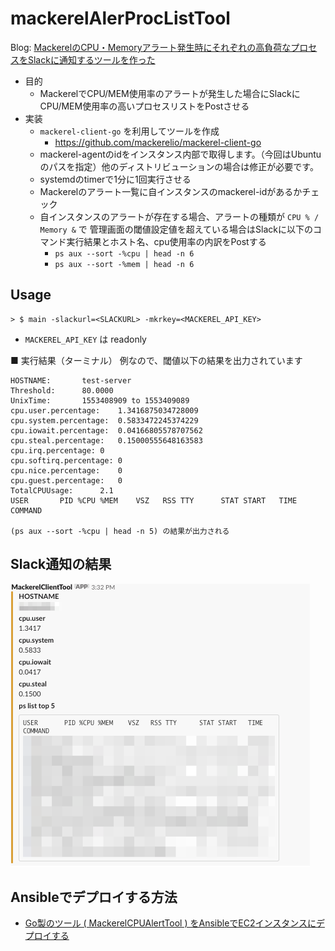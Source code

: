 # mackerelAlerProcListTool

Blog: [MackerelのCPU・Memoryアラート発生時にそれぞれの高負荷なプロセスをSlackに通知するツールを作った](https://yhidetoshi.github.io/2019/06/mackerel%E3%81%AEcpumemory%E3%82%A2%E3%83%A9%E3%83%BC%E3%83%88%E7%99%BA%E7%94%9F%E6%99%82%E3%81%AB%E3%81%9D%E3%82%8C%E3%81%9E%E3%82%8C%E3%81%AE%E9%AB%98%E8%B2%A0%E8%8D%B7%E3%81%AA%E3%83%97%E3%83%AD%E3%82%BB%E3%82%B9%E3%82%92slack%E3%81%AB%E9%80%9A%E7%9F%A5%E3%81%99%E3%82%8B%E3%83%84%E3%83%BC%E3%83%AB%E3%82%92%E4%BD%9C%E3%81%A3%E3%81%9F/)

- 目的
  - MackerelでCPU/MEM使用率のアラートが発生した場合にSlackにCPU/MEM使用率の高いプロセスリストをPostさせる
- 実装
  - `mackerel-client-go` を利用してツールを作成
    - https://github.com/mackerelio/mackerel-client-go
  - mackerel-agentのidをインスタンス内部で取得します。（今回はUbuntuのパスを指定）他のディストリビューションの場合は修正が必要です。  
  - systemdのtimerで1分に1回実行させる
  - Mackerelのアラート一覧に自インスタンスのmackerel-idがあるかチェック
  - 自インスタンスのアラートが存在する場合、アラートの種類が `CPU % / Memory &` で 管理画面の閾値設定値を超えている場合はSlackに以下のコマンド実行結果とホスト名、cpu使用率の内訳をPostする
    - `ps aux --sort -%cpu | head -n 6`
    - `ps aux --sort -%mem | head -n 6`

## Usage

``` 
> $ main -slackurl=<SLACKURL> -mkrkey=<MACKEREL_API_KEY>
```

- `MACKEREL_API_KEY` は readonly


■ 実行結果（ターミナル） 例なので、閾値以下の結果を出力されています
```
HOSTNAME: 		test-server
Threshold: 		80.0000
UnixTime: 		1553408909 to 1553409089
cpu.user.percentage:	1.3416875034728009
cpu.system.percentage:	0.5833472245374229
cpu.iowait.percentage:	0.04166805578707562
cpu.steal.percentage:	0.15000555648163583
cpu.irq.percentage:	0
cpu.softirq.percentage:	0
cpu.nice.percentage:	0
cpu.guest.percentage:	0
TotalCPUUsage: 		2.1
USER       PID %CPU %MEM    VSZ   RSS TTY      STAT START   TIME COMMAND

(ps aux --sort -%cpu | head -n 5) の結果が出力される
```

## Slack通知の結果
![Alt Text](https://github.com/yhidetoshi/Pictures/raw/master/Go_study/mackerel-alert-slack.png)


## Ansibleでデプロイする方法
- [Go製のツール ( MackerelCPUAlertTool ) をAnsibleでEC2インスタンスにデプロイする](https://yhidetoshi.github.io/2019/04/go%E8%A3%BD%E3%81%AE%E3%83%84%E3%83%BC%E3%83%AB-mackerelcpualerttool-%E3%82%92ansible%E3%81%A7ec2%E3%82%A4%E3%83%B3%E3%82%B9%E3%82%BF%E3%83%B3%E3%82%B9%E3%81%AB%E3%83%87%E3%83%97%E3%83%AD%E3%82%A4%E3%81%99%E3%82%8B/)
